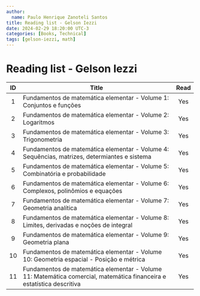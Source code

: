 ```yaml
---
author:
  name: Paulo Henrique Zanoteli Santos
title: Reading list - Gelson Iezzi
date: 2024-02-29 18:20:00 UTC-3
categories: [Books, Technical]
tags: [gelson-iezzi, math]
---
```


# Reading list - Gelson Iezzi

| ID  | Title                     | Read |
|:---:| ------------------------- |:----:|
| 1   | Fundamentos de matemática elementar - Volume 1: Conjuntos e funções   |  Yes |
| 2   | Fundamentos de matemática elementar - Volume 2: Logaritmos  |  Yes |
| 3   | Fundamentos de matemática elementar - Volume 3: Trigonometria    |  Yes |
| 4   | Fundamentos de matemática elementar - Volume 4: Sequências, matrizes, determiantes e sistema |  Yes |
| 5   | Fundamentos de matemática elementar - Volume 5: Combinatória e probabilidade |  Yes |
| 6   | Fundamentos de matemática elementar - Volume 6: Complexos, polinômios e equações |  Yes |
| 7   | Fundamentos de matemática elementar - Volume 7: Geometria analítica |  Yes |
| 8   | Fundamentos de matemática elementar - Volume 8: Limites, derivadas e noções de integral |  Yes |
| 9   | Fundamentos de matemática elementar - Volume 9: Geometria plana |  Yes |
| 10   | Fundamentos de matemática elementar - Volume 10: Geometria espacial - Posição e métrica |  Yes |
| 11   | Fundamentos de matemática elementar - Volume 11: Matemática comercial, matemática financeira e estatística descritiva |  Yes |
